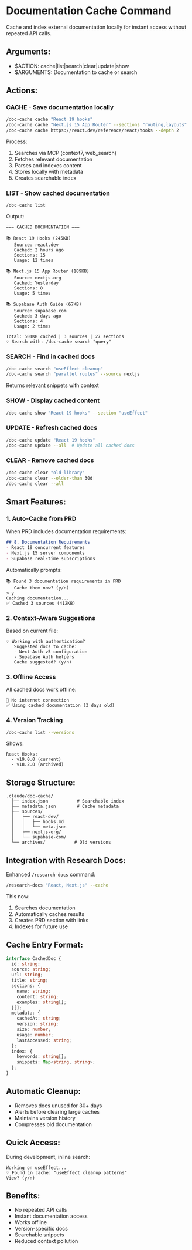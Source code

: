 # Documentation Cache Command

Cache and index external documentation locally for instant access without repeated API calls.

## Arguments:
- $ACTION: cache|list|search|clear|update|show
- $ARGUMENTS: Documentation to cache or search

## Actions:

### CACHE - Save documentation locally
```bash
/doc-cache cache "React 19 hooks"
/doc-cache cache "Next.js 15 App Router" --sections "routing,layouts"
/doc-cache cache https://react.dev/reference/react/hooks --depth 2
```

Process:
1. Searches via MCP (context7, web_search)
2. Fetches relevant documentation
3. Parses and indexes content
4. Stores locally with metadata
5. Creates searchable index

### LIST - Show cached documentation
```bash
/doc-cache list
```

Output:
```
=== CACHED DOCUMENTATION ===

📚 React 19 Hooks (245KB)
   Source: react.dev
   Cached: 2 hours ago
   Sections: 15
   Usage: 12 times

📚 Next.js 15 App Router (189KB)
   Source: nextjs.org  
   Cached: Yesterday
   Sections: 8
   Usage: 5 times

📚 Supabase Auth Guide (67KB)
   Source: supabase.com
   Cached: 3 days ago
   Sections: 4
   Usage: 2 times

Total: 501KB cached | 3 sources | 27 sections
💡 Search with: /doc-cache search "query"
```

### SEARCH - Find in cached docs
```bash
/doc-cache search "useEffect cleanup"
/doc-cache search "parallel routes" --source nextjs
```

Returns relevant snippets with context

### SHOW - Display cached content
```bash
/doc-cache show "React 19 hooks" --section "useEffect"
```

### UPDATE - Refresh cached docs
```bash
/doc-cache update "React 19 hooks"
/doc-cache update --all  # Update all cached docs
```

### CLEAR - Remove cached docs
```bash
/doc-cache clear "old-library"
/doc-cache clear --older-than 30d
/doc-cache clear --all
```

## Smart Features:

### 1. Auto-Cache from PRD
When PRD includes documentation requirements:
```markdown
## 8. Documentation Requirements
- React 19 concurrent features
- Next.js 15 server components
- Supabase real-time subscriptions
```

Automatically prompts:
```
📚 Found 3 documentation requirements in PRD
   Cache them now? (y/n)
> y
Caching documentation...
✅ Cached 3 sources (412KB)
```

### 2. Context-Aware Suggestions
Based on current file:
```
💡 Working with authentication?
   Suggested docs to cache:
   - Next-Auth v5 configuration
   - Supabase Auth helpers
   Cache suggested? (y/n)
```

### 3. Offline Access
All cached docs work offline:
```
🔌 No internet connection
✅ Using cached documentation (3 days old)
```

### 4. Version Tracking
```bash
/doc-cache list --versions
```

Shows:
```
React Hooks:
  - v19.0.0 (current)
  - v18.2.0 (archived)
```

## Storage Structure:
```
.claude/doc-cache/
  ├── index.json           # Searchable index
  ├── metadata.json        # Cache metadata
  ├── sources/
  │   ├── react-dev/
  │   │   ├── hooks.md
  │   │   └── meta.json
  │   ├── nextjs-org/
  │   └── supabase-com/
  └── archives/           # Old versions
```

## Integration with Research Docs:

Enhanced `/research-docs` command:
```bash
/research-docs "React, Next.js" --cache
```

This now:
1. Searches documentation
2. Automatically caches results
3. Creates PRD section with links
4. Indexes for future use

## Cache Entry Format:
```typescript
interface CachedDoc {
  id: string;
  source: string;
  url: string;
  title: string;
  sections: {
    name: string;
    content: string;
    examples: string[];
  }[];
  metadata: {
    cachedAt: string;
    version: string;
    size: number;
    usage: number;
    lastAccessed: string;
  };
  index: {
    keywords: string[];
    snippets: Map<string, string>;
  };
}
```

## Automatic Cleanup:
- Removes docs unused for 30+ days
- Alerts before clearing large caches
- Maintains version history
- Compresses old documentation

## Quick Access:
During development, inline search:
```
Working on useEffect...
💡 Found in cache: "useEffect cleanup patterns"
View? (y/n)
```

## Benefits:
- No repeated API calls
- Instant documentation access  
- Works offline
- Version-specific docs
- Searchable snippets
- Reduced context pollution

